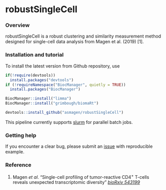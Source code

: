 robustSingleCell
================

### Overview

robustSingleCell is a robust clustering and similarity measurement method
designed for single-cell data analysis from Magen et al. (2019) \[1\].

### Installation and tutorial

To install the latest version from Github repository, use

``` r
if(!require(devtools))
  install.packages("devtools")
if (!requireNamespace("BiocManager", quietly = TRUE))
  install.packages("BiocManager")

BiocManager::install("limma")
BiocManager::install("grimbough/biomaRt")

devtools::install_github("asmagen/robustSingleCell")
```

This pipeline currently supports [slurm](https://slurm.schedmd.com)
for parallel batch jobs. 

### Getting help

If you encounter a clear bug, please submit an
[issue](https://github.com/asmagen/robustSingleCell/issues) with
reproducible example.

### Reference

1.  Magen *et al*. “Single-cell profiling of tumor-reactive CD4<sup>+</sup> T-cells reveals unexpected transcriptomic diversity” [*bioRxiv 543199*](https://doi.org/10.1101/543199)
